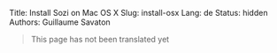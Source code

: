 Title: Install Sozi on Mac OS X
Slug: install-osx
Lang: de
Status: hidden
Authors: Guillaume Savaton

> This page has not been translated yet
